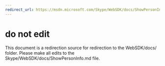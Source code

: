 ```yaml
---
redirect_url: https://msdn.microsoft.com/Skype/WebSDK/docs/ShowPersonInfo
---
```

# do not edit
This document is a redirection source for redirection to the WebSDK/docs/ folder. Please make all edits to the Skype/WebSDK/docs/ShowPersonInfo.md file.

